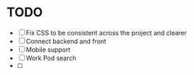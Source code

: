 # TODO

- [ ] Fix CSS to be consistent across the project and clearer
- [ ] Connect backend and front
- [ ] Mobile support
- [ ] Work Pod search
- [ ]
